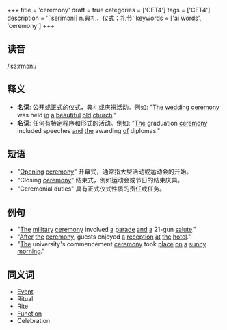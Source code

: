 +++
title = 'ceremony'
draft = true
categories = ['CET4']
tags = ['CET4']
description = '[ˈseriməni] n.典礼，仪式；礼节'
keywords = ['ai words', 'ceremony']
+++

## 读音
/ˈsɜːrməni/

## 释义
- **名词**: 公开或正式的仪式，典礼或庆祝活动。例如: "[The](/post/the/) [wedding](/post/wedding/) [ceremony](/post/ceremony/) was held [in](/post/in/) [a](/post/a/) [beautiful](/post/beautiful/) [old](/post/old/) [church](/post/church/)."
- **名词**: 任何有特定程序和形式的活动。例如: "[The](/post/the/) graduation [ceremony](/post/ceremony/) included speeches [and](/post/and/) [the](/post/the/) awarding [of](/post/of/) diplomas."

## 短语
- "[Opening](/post/opening/) [ceremony](/post/ceremony/)" 开幕式，通常指大型活动或运动会的开始。
- "Closing [ceremony](/post/ceremony/)" 结束式，例如运动会或节日的结束庆典。
- "Ceremonial duties" 具有正式仪式性质的责任或任务。

## 例句
- "[The](/post/the/) [military](/post/military/) [ceremony](/post/ceremony/) involved [a](/post/a/) [parade](/post/parade/) [and](/post/and/) [a](/post/a/) 21-gun [salute](/post/salute/)."
- "[After](/post/after/) [the](/post/the/) [ceremony](/post/ceremony/), guests enjoyed [a](/post/a/) [reception](/post/reception/) [at](/post/at/) [the](/post/the/) [hotel](/post/hotel/)."
- "[The](/post/the/) university's commencement [ceremony](/post/ceremony/) took [place](/post/place/) [on](/post/on/) [a](/post/a/) [sunny](/post/sunny/) [morning](/post/morning/)."

## 同义词
- [Event](/post/event/)
- Ritual
- Rite
- [Function](/post/function/)
- Celebration
